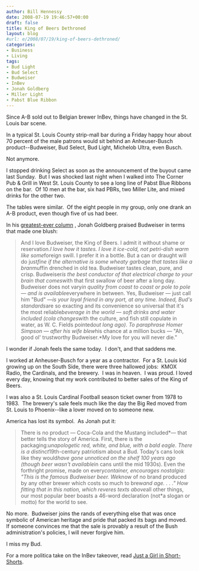 ```yaml
---
author: Bill Hennessy
date: 2008-07-19 19:46:57+00:00
draft: false
title: King of Beers Dethroned
layout: blog
#url: e/2008/07/19/king-of-beers-dethroned/
categories:
- Business
- Living
tags:
- Bud Light
- Bud Select
- Budweiser
- InBev
- Jonah Goldberg
- Miller Light
- Pabst Blue Ribbon
---
```


Since A-B sold out to Belgian brewer InBev, things have changed in the St. Louis bar scene.

In a typical St. Louis County strip-mall bar during a Friday happy hour about 70 percent of the male patrons would sit behind an Anheuser-Busch product--Budweiser, Bud Select, Bud Light, Michelob Ultra, even Busch.

Not anymore.

I stopped drinking Select as soon as the announcement of the buyout came last Sunday.  But I was shocked last night when I walked into The Corner Pub & Grill in West St. Louis County to see a long line of Pabst Blue Ribbons on the bar.  Of 10 men at the bar, six had PBRs, two Miller Lite, and mixed drinks for the other two.

The tables were similar.  Of the eight people in my group, only one drank an A-B product, even though five of us had beer.

In his [greatest-ever column](https://www.nationalreview.com/25sept00/goldberg092500.shtml) , Jonah Goldberg praised Budweiser in terms that made one blush:


> And I love Budweiser, the King of Beers. I admit it without shame or reservation.*I love how it tastes. I love it ice-cold, not petri-dish warm like some*foreign swill. I prefer it in a bottle. But a can or draught will do just*fine if the alternative is some wheaty garbage that tastes like a bran*muffin drenched in old tea. Budweiser tastes clean, pure, and crisp. Budweiser*is the best conductor of that electrical charge to your brain that comes*with that first swallow of beer after a long day. Budweiser does not vary*in quality from coast to coast or pole to pole — and is available*everywhere in between. Yes, Budweiser — just call him "Bud" —*is your loyal friend in any port, at any time. Indeed, Bud's standards*are so exacting and its convenience so universal that it's the most reliable*beverage in the world — soft drinks and water included (cola changes*with the culture, and fish still copulate in water, as W. C. Fields pointed*out long ago). To paraphrase Homer Simpson — after his wife blew*his chance at a million bucks — "Ah, good ol' trustworthy Budweiser.*My love for you will never die."


I wonder if Jonah feels the same today.  I don't, and that saddens me.

I worked at Anheuser-Busch for a year as a contractor.  For a St. Louis kid growing up on the South Side, there were three hallowed jobs:  KMOX Radio, the Cardinals, and the brewery.  I was in heaven.  I was proud. I loved every day, knowing that my work contributed to better sales of the King of Beers.

I was also a St. Louis Cardinal Football season ticket owner from 1978 to 1983.  The brewery's sale feels much like the day the Big Red moved from St. Louis to Phoenix--like a lover moved on to someone new.

America has lost its symbol.  As Jonah put it:


> There is no product — Coca-Cola and the Mustang included*— that better tells the story of America. First, there is the packaging:*unapologetic red, white, and blue, with a bald eagle. There is a distinct*19th-century patriotism about a Bud. Today's cans look like they would*have gone unnoticed on the shelf 100 years ago (though beer wasn't available*in cans until the mid 1930s). Even the forthright promise, made on every*container, encourages nostalgia: "This is the famous Budweiser beer. We*know of no brand produced by any other brewer which costs so much to brew*and age. . . ." How fitting that in this nation, which reveres texts above*all other things, our most popular beer boasts a 46-word declaration (not*a slogan or motto) for the world to see.


No more.  Budweiser joins the rands of everything else that was once symbolic of American heritage and pride that packed its bags and moved.  If someone convinces me that the sale is provably a result of the Bush administration's policies, I will never forgive him.

I miss my Bud.

For a more politica take on the InBev takeover, read [Just a Girl in Short-Shorts](https://girlinshortshorts.blogspot.com/2008/07/obama-beer-and-patriotic-employers.html).
